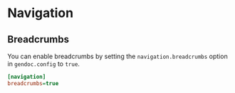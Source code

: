 # Navigation

## Breadcrumbs

You can enable breadcrumbs by setting the `navigation.breadcrumbs` option in `gendoc.config` to `true`.

```ini
[navigation]
breadcrumbs=true
```